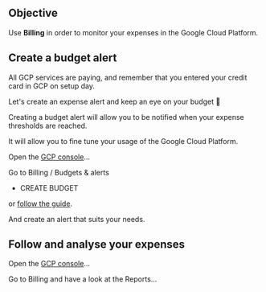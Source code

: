 
## Objective

Use **Billing** in order to monitor your expenses in the Google Cloud Platform.

## Create a budget alert

All GCP services are paying, and remember that you entered your credit card in GCP on setup day.

Let's create an expense alert and keep an eye on your budget 💸

Creating a budget alert will allow you to be notified when your expense thresholds are reached.

It will allow you to fine tune your usage of the Google Cloud Platform.

Open the [GCP console](https://console.cloud.google.com/)...

Go to Billing / Budgets & alerts
- CREATE BUDGET

or [follow the guide](https://cloud.google.com/billing/docs/how-to/budgets#add-new-budget).

And create an alert that suits your needs.

## Follow and analyse your expenses

Open the [GCP console](https://console.cloud.google.com/)...

Go to Billing and have a look at the Reports...
